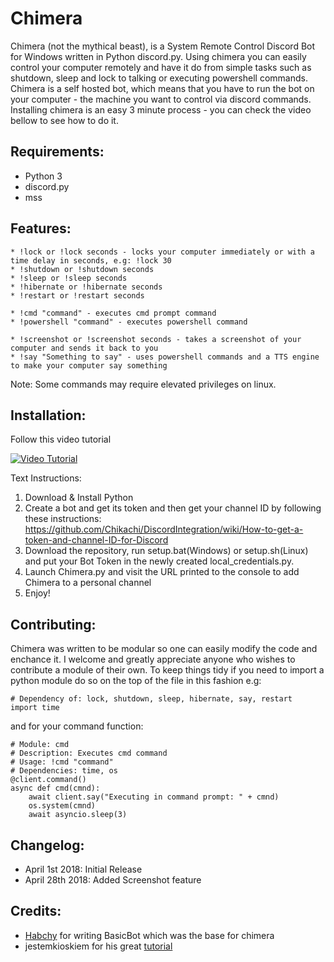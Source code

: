 # Chimera
Chimera (not the mythical beast), is a System Remote Control Discord Bot for Windows written in Python discord.py.
Using chimera you can easily control your computer remotely and have it do from simple tasks such as shutdown, sleep and lock to talking or executing powershell commands.
Chimera is a self hosted bot, which means that you have to run the bot on your computer - the machine you want to control via discord commands.
Installing chimera is an easy 3 minute process - you can check the video bellow to see how to do it.

## Requirements:
* Python 3
* discord.py
* mss

## Features:
```
* !lock or !lock seconds - locks your computer immediately or with a time delay in seconds, e.g: !lock 30
* !shutdown or !shutdown seconds
* !sleep or !sleep seconds
* !hibernate or !hibernate seconds
* !restart or !restart seconds

* !cmd "command" - executes cmd prompt command
* !powershell "command" - executes powershell command

* !screenshot or !screenshot seconds - takes a screenshot of your computer and sends it back to you 
* !say "Something to say" - uses powershell commands and a TTS engine to make your computer say something
```
Note: Some commands may require elevated privileges on linux.

## Installation:
Follow this video tutorial

[![Video Tutorial](https://j.gifs.com/l5m85j.gif)](https://www.youtube.com/watch?v=Q5gkddzSCgA)

Text Instructions:
1. Download & Install Python
2. Create a bot and get its token and then get your channel ID by following these instructions: https://github.com/Chikachi/DiscordIntegration/wiki/How-to-get-a-token-and-channel-ID-for-Discord
3. Download the repository, run setup.bat(Windows) or setup.sh(Linux) and put your Bot Token in the newly created local_credentials.py. 
4. Launch Chimera.py and visit the URL printed to the console to add Chimera to a personal channel
5. Enjoy!



## Contributing:
Chimera was written to be modular so one can easily modify the code and enchance it. I welcome and greatly appreciate anyone who wishes to contribute a module of their own.
To keep things tidy if you need to import a python module do so on the top of the file in this fashion e.g:

```
# Dependency of: lock, shutdown, sleep, hibernate, say, restart
import time
```
and for your command function:

```
# Module: cmd
# Description: Executes cmd command
# Usage: !cmd "command"
# Dependencies: time, os
@client.command()
async def cmd(cmnd):
	await client.say("Executing in command prompt: " + cmnd)
	os.system(cmnd)
	await asyncio.sleep(3)
```

## Changelog:
* April 1st 2018: Initial Release
* April 28th 2018: Added Screenshot feature

## Credits:
* [Habchy](https://github.com/Habchy) for writing BasicBot which was the base for chimera
* jestemkioskiem for his great [tutorial](https://steemit.com/utopian-io/@jestemkioskiem/build-your-own-discord-bot-with-python-1-basicbot)
